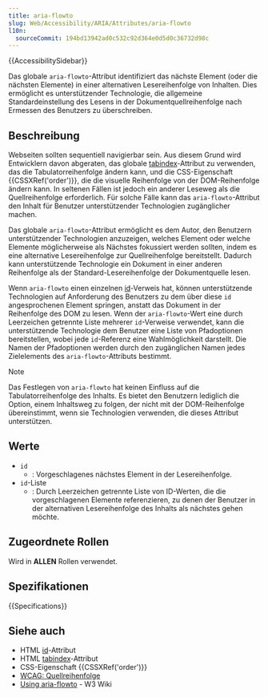 ```yaml
---
title: aria-flowto
slug: Web/Accessibility/ARIA/Attributes/aria-flowto
l10n:
  sourceCommit: 194bd13942ad0c532c92d364e0d5d0c36732d98c
---
```


{{AccessibilitySidebar}}

Das globale `aria-flowto`-Attribut identifiziert das nächste Element (oder die nächsten Elemente) in einer alternativen Lesereihenfolge von Inhalten. Dies ermöglicht es unterstützender Technologie, die allgemeine Standardeinstellung des Lesens in der Dokumentquellreihenfolge nach Ermessen des Benutzers zu überschreiben.

## Beschreibung

Webseiten sollten sequentiell navigierbar sein. Aus diesem Grund wird Entwicklern davon abgeraten, das globale [tabindex](/de/docs/Web/HTML/Global_attributes/tabindex)-Attribut zu verwenden, das die Tabulatorreihenfolge ändern kann, und die CSS-Eigenschaft {{CSSXRef('order')}}, die die visuelle Reihenfolge von der DOM-Reihenfolge ändern kann. In seltenen Fällen ist jedoch ein anderer Leseweg als die Quellreihenfolge erforderlich. Für solche Fälle kann das `aria-flowto`-Attribut den Inhalt für Benutzer unterstützender Technologien zugänglicher machen.

Das globale `aria-flowto`-Attribut ermöglicht es dem Autor, den Benutzern unterstützender Technologien anzuzeigen, welches Element oder welche Elemente möglicherweise als Nächstes fokussiert werden sollten, indem es eine alternative Lesereihenfolge zur Quellreihenfolge bereitstellt. Dadurch kann unterstützende Technologie ein Dokument in einer anderen Reihenfolge als der Standard-Lesereihenfolge der Dokumentquelle lesen.

Wenn `aria-flowto` einen einzelnen [id](/de/docs/Web/HTML/Global_attributes/id)-Verweis hat, können unterstützende Technologien auf Anforderung des Benutzers zu dem über diese `id` angesprochenen Element springen, anstatt das Dokument in der Reihenfolge des DOM zu lesen. Wenn der `aria-flowto`-Wert eine durch Leerzeichen getrennte Liste mehrerer `id`-Verweise verwendet, kann die unterstützende Technologie dem Benutzer eine Liste von Pfadoptionen bereitstellen, wobei jede `id`-Referenz eine Wahlmöglichkeit darstellt. Die Namen der Pfadoptionen werden durch den zugänglichen Namen jedes Zielelements des `aria-flowto`-Attributs bestimmt.

> [!NOTE]
> Das Festlegen von `aria-flowto` hat keinen Einfluss auf die Tabulatorreihenfolge des Inhalts. Es bietet den Benutzern lediglich die Option, einem Inhaltsweg zu folgen, der nicht mit der DOM-Reihenfolge übereinstimmt, wenn sie Technologien verwenden, die dieses Attribut unterstützen.

## Werte

- `id`
  - : Vorgeschlagenes nächstes Element in der Lesereihenfolge.
- `id`-Liste
  - : Durch Leerzeichen getrennte Liste von ID-Werten, die die vorgeschlagenen Elemente referenzieren, zu denen der Benutzer in der alternativen Lesereihenfolge des Inhalts als nächstes gehen möchte.

## Zugeordnete Rollen

Wird in **ALLEN** Rollen verwendet.

## Spezifikationen

{{Specifications}}

## Siehe auch

- HTML [id](/de/docs/Web/HTML/Global_attributes/id)-Attribut
- HTML [tabindex](/de/docs/Web/HTML/Global_attributes/tabindex)-Attribut
- CSS-Eigenschaft {{CSSXRef('order')}}
- [WCAG: Quellreihenfolge](/de/docs/Web/Accessibility/Understanding_WCAG/Operable#guideline_2.4_—_navigable_provide_ways_to_help_users_navigate_find_content_and_determine_where_they_are)
- [Using aria-flowto](https://www.w3.org/WAI/GL/wiki/Using_aria-flowto) - W3 Wiki

